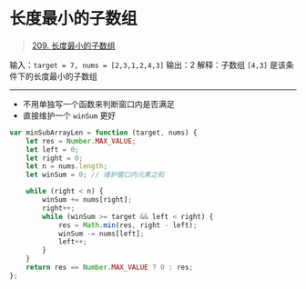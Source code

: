 
# 长度最小的子数组


> [209. 长度最小的子数组](https://leetcode.cn/problems/minimum-size-subarray-sum/)


输入：`target = 7, nums = [2,3,1,2,4,3]`
输出：2
解释：子数组 `[4,3]` 是该条件下的长度最小的子数组


---


- 不用单独写一个函数来判断窗口内是否满足
- 直接维护一个 `winSum` 更好

```javascript hl:6
var minSubArrayLen = function (target, nums) {
    let res = Number.MAX_VALUE;
    let left = 0;
    let right = 0;
    let n = nums.length;
    let winSum = 0; // 维护窗口内元素之和

    while (right < n) {
        winSum += nums[right];
        right++;
        while (winSum >= target && left < right) {
            res = Math.min(res, right - left);
            winSum -= nums[left];
            left++;
        }
    }
    return res == Number.MAX_VALUE ? 0 : res;
};

```
